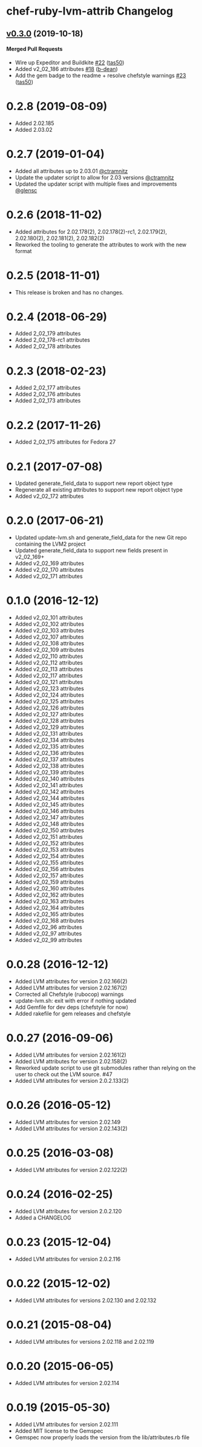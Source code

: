 # chef-ruby-lvm-attrib Changelog

<!-- latest_release -->
<!-- latest_release -->
<!-- release_rollup -->
<!-- release_rollup -->

<!-- latest_stable_release -->
## [v0.3.0](https://github.com/chef/chef-ruby-lvm-attrib/tree/v0.3.0) (2019-10-18)

#### Merged Pull Requests
- Wire up Expeditor and Buildkite [#22](https://github.com/chef/chef-ruby-lvm-attrib/pull/22) ([tas50](https://github.com/tas50))
- Added v2_02_186 attributes [#18](https://github.com/chef/chef-ruby-lvm-attrib/pull/18) ([b-dean](https://github.com/b-dean))
- Add the gem badge to the readme + resolve chefstyle warnings [#23](https://github.com/chef/chef-ruby-lvm-attrib/pull/23) ([tas50](https://github.com/tas50))
<!-- latest_stable_release -->

# 0.2.8 (2019-08-09)

- Added 2.02.185
- Added 2.03.02

# 0.2.7 (2019-01-04)

- Added all attributes up to 2.03.01 [@ctramnitz](https://github.com/ctramnitz)
- Update the updater script to allow for 2.03 versions [@ctramnitz](https://github.com/ctramnitz)
- Updated the updater script with multiple fixes and improvements [@glensc](https://github.com/glensc)

# 0.2.6 (2018-11-02)

- Added attributes for 2.02.178(2), 2.02.178(2)-rc1, 2.02.179(2), 2.02.180(2), 2.02.181(2), 2.02.182(2)
- Reworked the tooling to generate the attributes to work with the new format

# 0.2.5 (2018-11-01)

- This release is broken and has no changes.

# 0.2.4 (2018-06-29)

- Added 2_02_179 attributes
- Added 2_02_178-rc1 attributes
- Added 2_02_178 attributes

# 0.2.3 (2018-02-23)

- Added 2_02_177 attributes
- Added 2_02_176 attributes
- Added 2_02_173 attributes

# 0.2.2 (2017-11-26)

- Added 2_02_175 attributes for Fedora 27

# 0.2.1 (2017-07-08)

- Updated generate_field_data to support new report object type
- Regenerate all existing attributes to support new report object type
- Added v2_02_172 attributes

# 0.2.0 (2017-06-21)

- Updated update-lvm.sh and generate_field_data for the new Git repo containing the LVM2 project
- Updated generate_field_data to support new fields present in v2_02_169+
- Added v2_02_169 attributes
- Added v2_02_170 attributes
- Added v2_02_171 attributes

# 0.1.0 (2016-12-12)

- Added v2_02_101 attributes
- Added v2_02_102 attributes
- Added v2_02_103 attributes
- Added v2_02_107 attributes
- Added v2_02_108 attributes
- Added v2_02_109 attributes
- Added v2_02_110 attributes
- Added v2_02_112 attributes
- Added v2_02_113 attributes
- Added v2_02_117 attributes
- Added v2_02_121 attributes
- Added v2_02_123 attributes
- Added v2_02_124 attributes
- Added v2_02_125 attributes
- Added v2_02_126 attributes
- Added v2_02_127 attributes
- Added v2_02_128 attributes
- Added v2_02_129 attributes
- Added v2_02_131 attributes
- Added v2_02_134 attributes
- Added v2_02_135 attributes
- Added v2_02_136 attributes
- Added v2_02_137 attributes
- Added v2_02_138 attributes
- Added v2_02_139 attributes
- Added v2_02_140 attributes
- Added v2_02_141 attributes
- Added v2_02_142 attributes
- Added v2_02_144 attributes
- Added v2_02_145 attributes
- Added v2_02_146 attributes
- Added v2_02_147 attributes
- Added v2_02_148 attributes
- Added v2_02_150 attributes
- Added v2_02_151 attributes
- Added v2_02_152 attributes
- Added v2_02_153 attributes
- Added v2_02_154 attributes
- Added v2_02_155 attributes
- Added v2_02_156 attributes
- Added v2_02_157 attributes
- Added v2_02_159 attributes
- Added v2_02_160 attributes
- Added v2_02_162 attributes
- Added v2_02_163 attributes
- Added v2_02_164 attributes
- Added v2_02_165 attributes
- Added v2_02_168 attributes
- Added v2_02_96 attributes
- Added v2_02_97 attributes
- Added v2_02_99 attributes

# 0.0.28 (2016-12-12)

- Added LVM attributes for version 2.02.166(2)
- Added LVM attributes for version 2.02.167(2)
- Corrected all Chefstyle (rubocop) warnings
- update-lvm.sh: exit with error if nothing updated
- Add Gemfile for dev deps (chefstyle for now)
- Added rakefile for gem releases and chefstyle

# 0.0.27 (2016-09-06)

- Added LVM attributes for version 2.02.161(2)
- Added LVM attributes for version 2.02.158(2)
- Reworked update script to use git submodules rather than relying on the user to check out the LVM source. #47
- Added LVM attributes for version 2.0.2.133(2)

# 0.0.26 (2016-05-12)

- Added LVM attributes for version 2.02.149
- Added LVM attributes for version 2.02.143(2)

# 0.0.25 (2016-03-08)

- Added LVM attributes for version 2.02.122(2)

# 0.0.24 (2016-02-25)

- Added LVM attributes for version 2.0.2.120
- Added a CHANGELOG

# 0.0.23 (2015-12-04)

- Added LVM attributes for version 2.0.2.116

# 0.0.22 (2015-12-02)

- Added LVM attributes for versions 2.02.130 and 2.02.132

# 0.0.21 (2015-08-04)

- Added LVM attributes for versions 2.02.118 and 2.02.119

# 0.0.20 (2015-06-05)

- Added LVM attributes for version 2.02.114

# 0.0.19 (2015-05-30)

- Added LVM attributes for version 2.02.111
- Added MIT license to the Gemspec
- Gemspec now properly loads the version from the lib/attributes.rb file